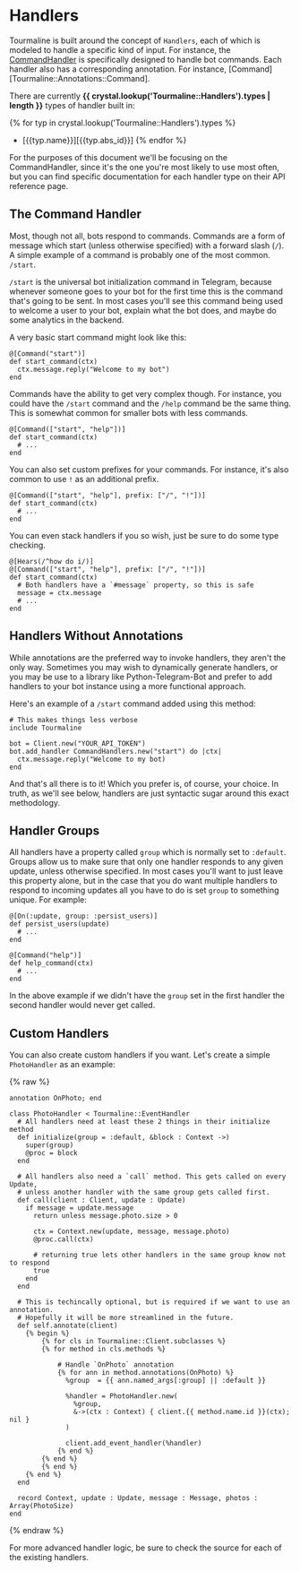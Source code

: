 # Handlers

Tourmaline is built around the concept of `Handlers`, each of which is modeled to handle a specific kind of input. For instance, the [CommandHandler](Tourmaline::Handlers::CommandHandler) is specifically designed to handle bot commands. Each handler also has a corresponding annotation. For instance, [Command][Tourmaline::Annotations::Command].

There are currently **{{ crystal.lookup('Tourmaline::Handlers').types | length }}** types of handler built in:

{% for typ in crystal.lookup('Tourmaline::Handlers').types %}
- [{{typ.name}}][{{typ.abs_id}}]
{% endfor %}

For the purposes of this document we'll be focusing on the CommandHandler, since it's the one you're most likely to use most often, but you can find specific documentation for each handler type on their API reference page.

## The Command Handler

Most, though not all, bots respond to commands. Commands are a form of message which start (unless otherwise specified) with a forward slash (`/`). A simple example of a command is probably one of the most common. `/start`.

`/start` is the universal bot initialization command in Telegram, because whenever someone goes to your bot for the first time this is the command that's going to be sent. In most cases you'll see this command being used to welcome a user to your bot, explain what the bot does, and maybe do some analytics in the backend.

A very basic start command might look like this:

```crystal
@[Command("start")]
def start_command(ctx)
  ctx.message.reply("Welcome to my bot")
end
```

Commands have the ability to get very complex though. For instance, you could have the `/start` command and the `/help` command be the same thing. This is somewhat common for smaller bots with less commands.

```crystal
@[Command(["start", "help"])]
def start_command(ctx)
  # ...
end
```

You can also set custom prefixes for your commands. For instance, it's also common to use `!` as an additional prefix.


```crystal
@[Command(["start", "help"], prefix: ["/", "!"])]
def start_command(ctx)
  # ...
end
```

You can even stack handlers if you so wish, just be sure to do some type checking.

```crystal
@[Hears(/^how do i/)]
@[Command(["start", "help"], prefix: ["/", "!"])]
def start_command(ctx)
  # Both handlers have a `#message` property, so this is safe
  message = ctx.message
  # ...
end
```

## Handlers Without Annotations

While annotations are the preferred way to invoke handlers, they aren't the only way. Sometimes you may wish to dynamically generate handlers, or you may be use to a library like Python-Telegram-Bot and prefer to add handlers to your bot instance using a more functional approach.

Here's an example of a `/start` command added using this method:

```crystal
# This makes things less verbose
include Tourmaline

bot = Client.new("YOUR_API_TOKEN")
bot.add_handler CommandHandlers.new("start") do |ctx|
  ctx.message.reply("Welcome to my bot)
end
```

And that's all there is to it! Which you prefer is, of course, your choice. In truth, as we'll see below, handlers are just syntactic sugar around this exact methodology.

## Handler Groups

All handlers have a property called `group` which is normally set to `:default`. Groups allow us to make sure that only one handler responds to any given update, unless otherwise specified. In most cases you'll want to just leave this property alone, but in the case that you do want multiple handlers to respond to incoming updates all you have to do is set `group` to something unique. For example:

```crystal
@[On(:update, group: :persist_users)]
def persist_users(update)
  # ...
end

@[Command("help")]
def help_command(ctx)
  # ...
end
```

In the above example if we didn't have the `group` set in the first handler the second handler would never get called.

## Custom Handlers

You can also create custom handlers if you want. Let's create a simple `PhotoHandler` as an example:

{% raw %}
```crystal linenums="1"
annotation OnPhoto; end

class PhotoHandler < Tourmaline::EventHandler
  # All handlers need at least these 2 things in their initialize method
  def initialize(group = :default, &block : Context ->)
    super(group)
    @proc = block
  end

  # All handlers also need a `call` method. This gets called on every Update,
  # unless another handler with the same group gets called first.
  def call(client : Client, update : Update)
    if message = update.message
      return unless message.photo.size > 0
      
      ctx = Context.new(update, message, message.photo)
      @proc.call(ctx)

      # returning true lets other handlers in the same group know not to respond
      true
    end
  end

  # This is techincally optional, but is required if we want to use an annotation.
  # Hopefully it will be more streamlined in the future.
  def self.annotate(client)
    {% begin %}
        {% for cls in Tourmaline::Client.subclasses %}
        {% for method in cls.methods %}

            # Handle `OnPhoto` annotation
            {% for ann in method.annotations(OnPhoto) %}
              %group  = {{ ann.named_args[:group] || :default }}

              %handler = PhotoHandler.new(
                %group,
                &->(ctx : Context) { client.{{ method.name.id }}(ctx); nil }
              )

              client.add_event_handler(%handler)
            {% end %}
        {% end %}
        {% end %}
    {% end %}
  end

  record Context, update : Update, message : Message, photos : Array(PhotoSize)
end
```
{% endraw %}

For more advanced handler logic, be sure to check the source for each of the existing handlers.